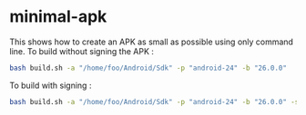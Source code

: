 # minimal-apk
This shows how to create an APK as small as possible using only command line. 
To build without signing the APK : 
```bash
bash build.sh -a "/home/foo/Android/Sdk" -p "android-24" -b "26.0.0"
```
To build with signing :
```bash
bash build.sh -a "/home/foo/Android/Sdk" -p "android-24" -b "26.0.0" -s
```
